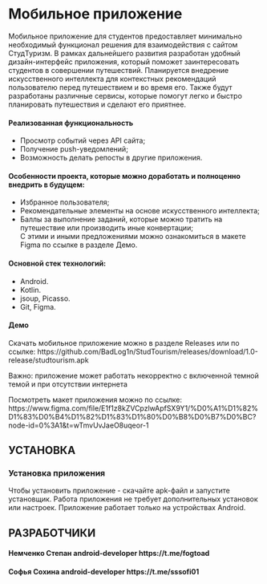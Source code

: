 # Мобильное приложение

<p>Мобильное приложение для студентов предоставляет минимально необходимый функционал решения для взаимодействия с сайтом СтудТуризм. В рамках дальнейшего развития разработан удобный дизайн-интерфейс приложения, который поможет заинтересовать студентов в совершении путешествий. Планируется внедрение искусственного интеллекта для контекстных рекомендаций пользователю перед путешествием и во время его. Также будут разработаны различные сервисы, которые помогут легко и быстро планировать путешествия и сделают его приятнее.</p>

<h4>Реализованная функциональность</h4>
<ul>
    <liПросмотр заявок через API сайта;</li>
    <li>Просмотр событий через API сайта;</li>
    <li>Получение push-уведомлений;</li>
    <li>Возможность делать репосты в другие приложения.</li>
</ul> 
<h4>Особенности проекта, которые можно доработать и полноценно внедрить в будущем:</h4>
<ul>
 <li>Избранное пользователя;</li>
 <li>Рекомендательные элементы на основе искусственного интеллекта;</li>
 <li>Баллы за выполнение заданий, которые можно тратить на путешествие или производить иные конвертации;</li> 
 </li>С этими и иными предложениями можно ознакомиться в макете Figma по ссылке в разделе Демо.</li> 
 </ul>
<h4>Основной стек технологий:</h4>
<ul>
  <li>Android.</li>
	<li>Kotlin.</li>
  <li>jsoup, Picasso.</li>
	<li>Git, Figma.</li>
  
 </ul>
<h4>Демо</h4>
<p>Скачать мобильное приложение можно в разделе Releases или по ссылке: https://github.com/BadLog1n/StudTourism/releases/download/1.0-release/studtourism.apk
<p>Важно: приложение может работать некорректно с включенной темной темой и при отсутствии интернета<p>
<p>Посмотреть макет приложения можно по ссылке: https://www.figma.com/file/E1f1z8kZVCpzlwApfSX9Y1/%D0%A1%D1%82%D1%83%D0%B4%D1%82%D1%83%D1%80%D0%B8%D0%B7%D0%BC?node-id=0%3A1&t=wTmvUvJaeO8uqeor-1</p>

УСТАНОВКА
------------
### Установка приложения

Чтобы установить приложение - скачайте apk-файл и запустите установщик. Работа приложения не требует дополнительных установок или настроек. Приложение работает только на устройствах Android.


РАЗРАБОТЧИКИ
------------
<h4>Немченко Степан android-developer https://t.me/fogtoad </h4>
<h4>Софья Сохина android-developer https://t.me/sssofi01 </h4>


